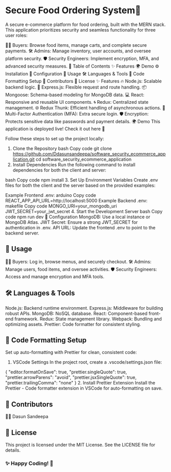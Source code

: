 # Secure Food Ordering System🍔

A secure e-commerce platform for food ordering, built with the MERN stack. This application prioritizes security and seamless functionality for three user roles:

👨‍💻 Buyers: Browse food items, manage carts, and complete secure payments.
🛠️ Admins: Manage inventory, user accounts, and oversee platform security.
🛡️ Security Engineers: Implement encryption, MFA, and advanced security measures.
📖 Table of Contents
✨ Features
🌍 Demo
⚙️ Installation
🔧 Configuration
🚀 Usage
🛠️ Languages & Tools
🎨 Code Formatting Setup
🙌 Contributors
📜 License
✨ Features
🔥 Node.js: Scalable backend logic.
🚀 Express.js: Flexible request and route handling.
📦 Mongoose: Schema-based modeling for MongoDB data.
💻 React: Responsive and reusable UI components.
🌀 Redux: Centralized state management.
🌐 Redux Thunk: Efficient handling of asynchronous actions.
🔑 Multi-Factor Authentication (MFA): Extra secure login.
🛡️ Encryption: Protects sensitive data like passwords and payment details.
🌍 Demo
This application is deployed live! Check it out here 🎉

Follow these steps to set up the project locally:

1. Clone the Repository
   bash
   Copy code
   git clone https://github.com/Ddasunsandeepa/software_security_ecommerce_application.git
   cd software_security_ecommerce_application
2. Install Dependencies
   Run the following command to install dependencies for both the client and server:

bash
Copy code
npm install 3. Set Up Environment Variables
Create .env files for both the client and the server based on the provided examples:

Example Frontend .env:
arduino
Copy code
REACT_APP_API_URL=http://localhost:5000
Example Backend .env:
makefile
Copy code
MONGO_URI=your_mongodb_uri
JWT_SECRET=your_jwt_secret 4. Start the Development Server
bash
Copy code
npm run dev
🔧 Configuration
MongoDB: Use a local instance or MongoDB Atlas.
JWT Secret: Ensure a strong JWT_SECRET for authentication in .env.
API URL: Update the frontend .env to point to the backend server.

## 🚀 Usage

👩‍🍳 Buyers: Log in, browse menus, and securely checkout.
🛠️ Admins: Manage users, food items, and oversee activities.
🛡️ Security Engineers: Access and manage encryption and MFA tools.

## 🛠️ Languages & Tools

Node.js: Backend runtime environment.
Express.js: Middleware for building robust APIs.
MongoDB: NoSQL database.
React: Component-based front-end framework.
Redux: State management library.
Webpack: Bundling and optimizing assets.
Prettier: Code formatter for consistent styling.

## 🎨 Code Formatting Setup

Set up auto-formatting with Prettier for clean, consistent code:

1. VSCode Settings
   In the project root, create a .vscode/settings.json file:

{
  "editor.formatOnSave": true,
  "prettier.singleQuote": true,
  "prettier.arrowParens": "avoid",
  "prettier.jsxSingleQuote": true,
  "prettier.trailingComma": "none"
}
2. Install Prettier Extension
Install the Prettier - Code formatter extension in VSCode for auto-formatting on save.

## 🙌 Contributors

🧑‍💻 Dasun Sandeepa

## 📜 License

This project is licensed under the MIT License. See the LICENSE file for details.

### ✨ Happy Coding! 🚀
